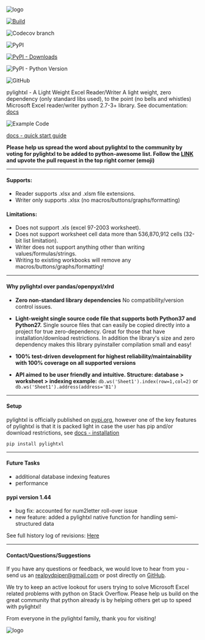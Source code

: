 <p align="center">

![logo](doc/source/_static/header_logo.gif)
    
</p>

<p align="center">

<a>

[![Build](https://img.shields.io/circleci/build/gh/PydPiper/pylightxl)](https://app.circleci.com/pipelines/github/PydPiper/pylightxl)

</a>

<a>

![Codecov branch](https://img.shields.io/codecov/c/github/PydPiper/pylightxl/master)

</a>

<a>

![PyPI](https://img.shields.io/pypi/v/pylightxl)

</a>

<a>

[![PyPI - Downloads](https://img.shields.io/pypi/dm/pylightxl)](https://pypi.org/project/pylightxl/)

</a>

<a>

![PyPI - Python Version](https://img.shields.io/pypi/pyversions/pylightxl)

</a>

<a>

![GitHub](https://img.shields.io/github/license/PydPiper/pylightxl)

</a>
    
</p>

<p align="center">

<a>

pylightxl - A Light Weight Excel Reader/Writer
A light weight, zero dependency (only standard libs used), to the point (no bells and whistles) 
Microsoft Excel reader/writer python 2.7-3+ library. See documentation: [docs](https://pylightxl.readthedocs.io)

</a>

<a>

![Example Code](doc/source/_static/readme_demo.gif)

</a>

<a>

[docs - quick start guide](https://pylightxl.readthedocs.io/en/latest/quickstart.html)

</a>
    
</p>

**Please help us spread the word about pylightxl to the community by voting for pylightxl to be added
to python-awesome list. Follow the [LINK](https://github.com/vinta/awesome-python/pull/1449) and upvote
the pull request in the top right corner (emoji)**

---

#### **Supports**:
 - Reader supports .xlsx and .xlsm file extensions.
 - Writer only supports .xlsx (no macros/buttons/graphs/formatting) 

#### **Limitations**:
 - Does not support .xls (excel 97-2003 worksheet).
 - Does not support worksheet cell data more than 536,870,912 cells (32-bit list limitation).
 - Writer does not support anything other than writing values/formulas/strings.
 - Writing to existing workbooks will remove any macros/buttons/graphs/formatting!

---

#### **Why pylightxl over pandas/openpyxl/xlrd**

- **Zero non-standard library dependencies** 
  No compatibility/version control issues.

- **Light-weight single source code file that supports both Python37 and Python27.** 
  Single source files that can easily be copied directly into a project for true zero-dependency. 
  Great for those that have installation/download restrictions. 
  In addition the library's size and zero dependency makes this library pyinstaller compilation small and easy!

- **100% test-driven development for highest reliability/maintainability with 100% coverage on all supported versions**

- **API aimed to be user friendly and intuitive. Structure: database > worksheet > indexing example:**
   ``db.ws('Sheet1').index(row=1,col=2)``  or ``db.ws('Sheet1').address(address='B1')``

---

#### **Setup**
pylightxl is officially published on [pypi.org](pypi.org), however one of the
key features of pylightxl is that it is packed light in case the user has pip
and/or download restrictions, see [docs - installation](https://pylightxl.readthedocs.io/en/latest/installation.html)

```pip install pylightxl```

---

#### **Future Tasks**
- additional database indexing features
- performance

#### **pypi version 1.44**
- bug fix: accounted for num2letter roll-over issue
- new feature: added a pylightxl native function for handling semi-structured data

See full history log of revisions: [Here](https://pylightxl.readthedocs.io/en/latest/revlog.html)

---

#### **Contact/Questions/Suggestions**
If you have any questions or feedback, we would love to hear from you - send us 
an realpydpiper@gmail.com or post directly on [GitHub](https://github.com/PydPiper/pylightxl).

We try to keep an active lookout for users trying to solve Microsoft Excel related problems with
python on Stack Overflow. Please help us build on the great community that python already is by
helping others get up to speed with pylightxl!

From everyone in the pylightxl family, thank you for visiting!

![logo](doc/source/_static/logo.png)
